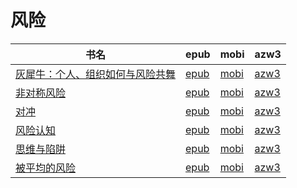 # 风险

| 书名 | epub | mobi | azw3 |
| --- | --- | --- | --- |
| [灰犀牛：个人、组织如何与风险共舞](http://ct.dalanmei.com/f/31084289-570302294-72746f) | [epub](http://ct.dalanmei.com/f/31084289-570302294-72746f) | [mobi](http://ct.dalanmei.com/f/31084289-570175927-cad972) | [azw3](http://ct.dalanmei.com/f/31084289-570371674-4c0e60) |
| [非对称风险](http://ct.dalanmei.com/f/31084289-572114839-c83ba4) | [epub](http://ct.dalanmei.com/f/31084289-572114839-c83ba4) | [mobi](http://ct.dalanmei.com/f/31084289-571711162-c145b3) | [azw3](http://ct.dalanmei.com/f/31084289-572134318-13a764) |
| [对冲](http://ct.dalanmei.com/f/31084289-572116628-9a31ae) | [epub](http://ct.dalanmei.com/f/31084289-572116628-9a31ae) | [mobi](http://ct.dalanmei.com/f/31084289-571666133-869d6e) | [azw3](http://ct.dalanmei.com/f/31084289-572176433-6fe09f) |
| [风险认知](http://ct.dalanmei.com/f/31084289-572126726-5bb38d) | [epub](http://ct.dalanmei.com/f/31084289-572126726-5bb38d) | [mobi](http://ct.dalanmei.com/f/31084289-571631869-c801b3) | [azw3](http://ct.dalanmei.com/f/31084289-572186896-3ec8a8) |
| [思维与陷阱](http://ct.dalanmei.com/f/31084289-572127765-47ef79) | [epub](http://ct.dalanmei.com/f/31084289-572127765-47ef79) | [mobi](http://ct.dalanmei.com/f/31084289-571630508-4c8eb3) | [azw3](http://ct.dalanmei.com/f/31084289-572187751-5227b4) |
| [被平均的风险](http://ct.dalanmei.com/f/31084289-571884475-0f362f) | [epub](http://ct.dalanmei.com/f/31084289-571884475-0f362f) | [mobi](http://ct.dalanmei.com/f/31084289-571553466-1652aa) | [azw3](http://ct.dalanmei.com/f/31084289-572202793-9e9552) |

